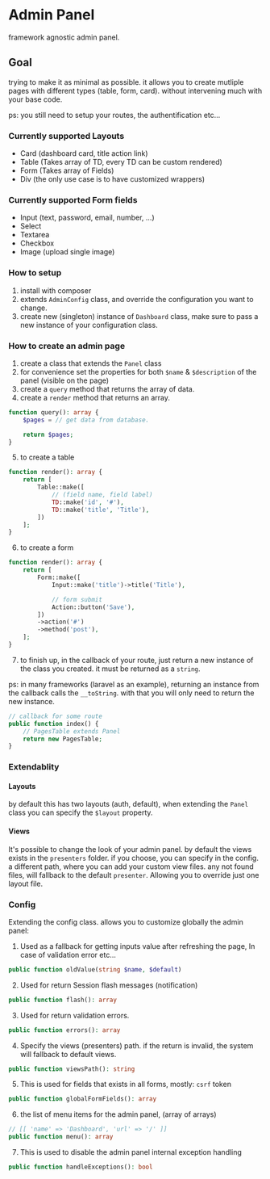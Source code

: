 # Admin Panel

framework agnostic admin panel.

## Goal

trying to make it as minimal as possible. it allows you to create mutliple pages with different types (table, form, card).
without intervening much with your base code. 

ps: you still need to setup your routes, the authentification etc...

### Currently supported Layouts

- Card (dashboard card, title action link)
- Table (Takes array of TD, every TD can be custom rendered)
- Form (Takes array of Fields)
- Div (the only use case is to have customized wrappers)

### Currently supported Form fields

- Input (text, password, email, number, ...)
- Select
- Textarea
- Checkbox
- Image (upload single image)

### How to setup

1. install with composer
2. extends `AdminConfig` class, and override the configuration you want to change.
3. create new (singleton) instance of `Dashboard` class, make sure to pass a new instance of your configuration class.


### How to create an admin page

1. create a class that extends the `Panel` class
2. for convenience set the properties for both `$name` & `$description` of the panel (visible on the page)
3. create a `query` method that returns the array of data.
4. create a `render` method that returns an array.

```php
function query(): array {
    $pages = // get data from database.

    return $pages;
}
```

5. to create a table

```php
function render(): array {
    return [
        Table::make([
            // (field name, field label)
            TD::make('id', '#'),
            TD::make('title', 'Title'),
        ])
    ];
}
```

6. to create a form

```php
function render(): array {
    return [
        Form::make([
            Input::make('title')->title('Title'),

            // form submit
            Action::button('Save'),
        ])
        ->action('#')
        ->method('post'),
    ];
}
```

7. to finish up, in the callback of your route, just return a new instance of the class you created. it must be returned as a `string`.

ps: in many frameworks (laravel as an example), returning an instance from the callback calls the `__toString`. with that you will only need to return the new instance.

```php
// callback for some route
public function index() {
    // PagesTable extends Panel
    return new PagesTable;
}
```

### Extendablity

#### Layouts

by default this has two layouts (auth, default), when extending the `Panel` class you can specify the `$layout` property.

#### Views

It's possible to change the look of your admin panel. by default the views exists in the `presenters` folder. if you choose, you can specify in the config. a different path, where you can add your custom view files. any not found files, will fallback to the default `presenter`. Allowing you to override just one layout file.


### Config

Extending the config class. allows you to customize globally the admin panel:

1. Used as a fallback for getting inputs value after refreshing the page, In case of validation error etc...

```php
public function oldValue(string $name, $default)
```

2. Used for return Session flash messages (notification)

```php
public function flash(): array
```

3. Used for return validation errors.

```php
public function errors(): array
```

4. Specify the views (presenters) path. if the return is invalid, the system will fallback to default views.

```php
public function viewsPath(): string
```  

5. This is used for fields that exists in all forms, mostly: `csrf` token

```php
public function globalFormFields(): array
```  

6. the list of menu items for the admin panel, (array of arrays)

```php
// [[ 'name' => 'Dashboard', 'url' => '/' ]]
public function menu(): array
```

7. This is used to disable the admin panel internal exception handling

```php
public function handleExceptions(): bool
```